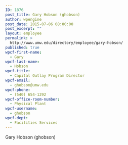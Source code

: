 ```yaml
---
ID: 1876
post_title: Gary Hobson (ghobson)
author: wpengine
post_date: 2015-07-06 08:00:00
post_excerpt: ""
layout: employee
permalink: >
  http://www.umw.edu/directory/employee/gary-hobson/
published: true
wpcf-first-name:
  - Gary
wpcf-last-name:
  - Hobson
wpcf-title:
  - Capital Outlay Program Director
wpcf-email:
  - ghobson@umw.edu
wpcf-phone:
  - (540) 654-1292
wpcf-office-room-number:
  - Physical Plant
wpcf-username:
  - ghobson
wpcf-dept:
  - Facilities Services
---
```

Gary Hobson (ghobson)
